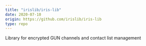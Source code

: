 ```yaml
---
title: "irislib/iris-lib"
date: 2020-07-10
origin: https://github.com/irislib/iris-lib
type: repo
---
```


Library for encrypted GUN channels and contact list management